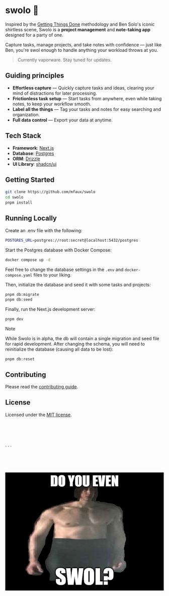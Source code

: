 # swolo 👖

Inspired by the
[Getting Things Done](https://en.wikipedia.org/wiki/Getting_Things_Done)
methodology and Ben Solo's iconic shirtless scene, Swolo is a
**project management** and **note-taking app** designed for a party of one.

Capture tasks, manage projects, and take notes with confidence — just like Ben,
you're swol enough to handle anything your workload throws at you.

> Currently vaporware. Stay tuned for updates.

## Guiding principles

- **Effortless capture** — Quickly capture tasks and ideas, clearing your mind
  of distractions for later processing.
- **Frictionless task setup** — Start tasks from anywhere, even while taking
  notes, to keep your workflow smooth.
- **Label all the things** — Tag your tasks and notes for easy searching and
  organization.
- **Full data control** — Export your data at anytime.

## Tech Stack

- **Framework**: [Next.js](https://nextjs.org/)
- **Database**: [Postgres](https://www.postgresql.org/)
- **ORM**: [Drizzle](https://orm.drizzle.team/)
- **UI Library**: [shadcn/ui](https://ui.shadcn.com/)

## Getting Started

```bash
git clone https://github.com/mfaux/swolo
cd swolo
pnpm install
```

## Running Locally

Create an .env file with the following:

```bash
POSTGRES_URL=postgres://root:secret@localhost:5432/postgres
```

Start the Postgres database with Docker Compose:

```bash
docker compose up -d
```

Feel free to change the database settings in the `.env` and `docker-compose.yaml` files to your liking.

Then, initialize the database and seed it with some tasks and projects:

```bash
pnpm db:migrate
pnpm db:seed
```

Finally, run the Next.js development server:

```bash
pnpm dev
```

> [!NOTE]  
> While Swolo is in alpha, the db will contain a single migration and seed file
> for rapid development. After changing the schema, you will need to reinitialize
> the database (causing all data to be lost):
>
> ```
> pnpm db:reset
> ```

## Contributing

Please read the [contributing guide](/CONTRIBUTING.md).

## License

Licensed under the [MIT license](https://github.com/shadcn/ui/blob/main/LICENSE.md).

<br/>

<br/>

<br/>

. . .

<br/>

<br/>

<br/>

![Ben Swolo meme](./docs/img/do-you-even.png)
